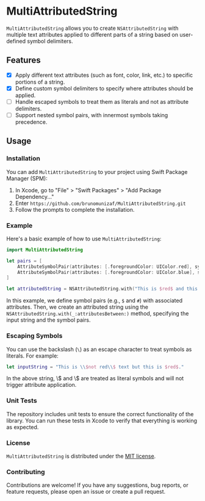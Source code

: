 # MultiAttributedString

`MultiAttributedString` allows you to create `NSAttributedString` with multiple text attributes applied to different parts of a string based on user-defined symbol delimiters.

## Features

- [x] Apply different text attributes (such as font, color, link, etc.) to specific portions of a string.
- [x] Define custom symbol delimiters to specify where attributes should be applied.
- [ ] Handle escaped symbols to treat them as literals and not as attribute delimiters.
- [ ] Support nested symbol pairs, with innermost symbols taking precedence.

## Usage

### Installation

You can add `MultiAttributedString` to your project using Swift Package Manager (SPM):

1. In Xcode, go to "File" > "Swift Packages" > "Add Package Dependency..."
2. Enter `https://github.com/brunomunizaf/MultiAttributedString.git`
3. Follow the prompts to complete the installation.

### Example

Here's a basic example of how to use `MultiAttributedString`:

```swift
import MultiAttributedString

let pairs = [
    AttributeSymbolPair(attributes: [.foregroundColor: UIColor.red], symbol: "$"),
    AttributeSymbolPair(attributes: [.foregroundColor: UIColor.blue], symbol: "#")
]

let attributedString = NSAttributedString.with("This is $red$ and this is #blue# text.", attributesBetween: pairs)
```

In this example, we define symbol pairs (e.g., `$` and `#`) with associated attributes. Then, we create an attributed string using the `NSAttributedString.with(_:attributesBetween:)` method, specifying the input string and the symbol pairs.

### Escaping Symbols

You can use the backslash (`\`) as an escape character to treat symbols as literals. For example:

```swift
let inputString = "This is \\$not red\\$ text but this is $red$."
```

In the above string, \\$ and \\$ are treated as literal symbols and will not trigger attribute application.

### Unit Tests

The repository includes unit tests to ensure the correct functionality of the library. You can run these tests in Xcode to verify that everything is working as expected.

### License

`MultiAttributedString` is distributed under the [MIT license](https://github.com/brunomunizaf/MultiAttributedString/blob/master/LICENSE).

### Contributing

Contributions are welcome! If you have any suggestions, bug reports, or feature requests, please open an issue or create a pull request.
